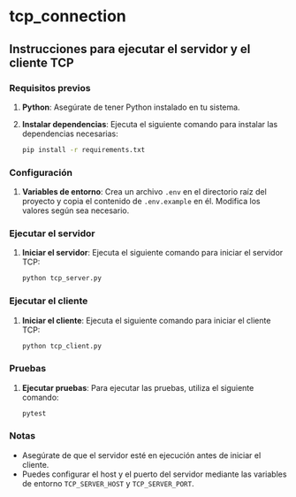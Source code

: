 # tcp_connection

## Instrucciones para ejecutar el servidor y el cliente TCP

### Requisitos previos

1. **Python**: Asegúrate de tener Python instalado en tu sistema.

2. **Instalar dependencias**: Ejecuta el siguiente comando para instalar las dependencias necesarias:
    ```sh
    pip install -r requirements.txt
    ```

### Configuración

1. **Variables de entorno**: Crea un archivo `.env` en el directorio raíz del proyecto y copia el contenido de `.env.example` en él. Modifica los valores según sea necesario.

### Ejecutar el servidor

1. **Iniciar el servidor**: Ejecuta el siguiente comando para iniciar el servidor TCP:
    ```sh
    python tcp_server.py
    ```

### Ejecutar el cliente

1. **Iniciar el cliente**: Ejecuta el siguiente comando para iniciar el cliente TCP:
    ```sh
    python tcp_client.py
    ```

### Pruebas

1. **Ejecutar pruebas**: Para ejecutar las pruebas, utiliza el siguiente comando:
    ```sh
    pytest
    ```

### Notas

- Asegúrate de que el servidor esté en ejecución antes de iniciar el cliente.
- Puedes configurar el host y el puerto del servidor mediante las variables de entorno `TCP_SERVER_HOST` y `TCP_SERVER_PORT`.